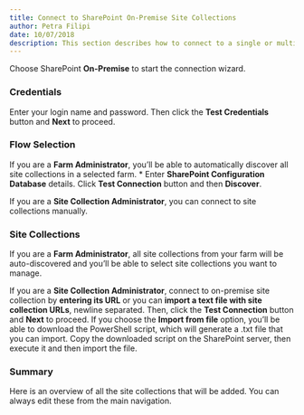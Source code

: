 ```yaml
---  
title: Connect to SharePoint On-Premise Site Collections
author: Petra Filipi 
date: 10/07/2018 
description: This section describes how to connect to a single or multiple SharePoint On-Premise site collections from SysKit Security Manager.
--- 
```

Choose SharePoint __On-Premise__ to start the connection wizard.

### Credentials
Enter your login name and password. Then click the __Test Credentials__ button and __Next__ to proceed.

### Flow Selection
If you are a __Farm Administrator__, you’ll be able to automatically discover all site collections in a selected farm.
	* Enter __SharePoint Configuration Database__ details. Click __Test Connection__ button and then __Discover__.

If you are a __Site Collection Administrator__, you can connect to site collections manually.

### Site Collections
If you are a __Farm Administrator__, all site collections from your farm will be auto-discovered and you’ll be able to select site collections you want to manage.

If you are a __Site Collection Administrator__, connect to on-premise site collection by __entering its URL__ or you can __import a text file with site collection URLs__, newline separated. Then, click the __Test Connection__ button and __Next__ to proceed.
If you choose the __Import from file__ option, you’ll be able to download the PowerShell script, which will generate a .txt file that you can import. Copy the downloaded script on the SharePoint server, then execute it and then import the file.

### Summary
Here is an overview of all the site collections that will be added. You can always edit these from the main navigation.
